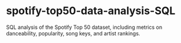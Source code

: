 # spotify-top50-data-analysis-SQL
SQL analysis of the Spotify Top 50 dataset, including metrics on danceability, popularity, song keys, and artist rankings.

